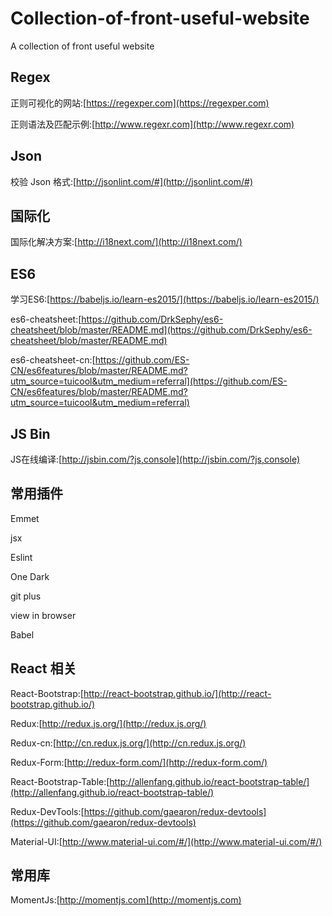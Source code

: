 # Collection-of-front-useful-website
A collection of front useful website


## Regex 
正则可视化的网站:[https://regexper.com](https://regexper.com)

正则语法及匹配示例:[http://www.regexr.com](http://www.regexr.com)

## Json
校验 Json 格式:[http://jsonlint.com/#](http://jsonlint.com/#)

## 国际化
国际化解决方案:[http://i18next.com/](http://i18next.com/)

## ES6 
学习ES6:[https://babeljs.io/learn-es2015/](https://babeljs.io/learn-es2015/) 

es6-cheatsheet:[https://github.com/DrkSephy/es6-cheatsheet/blob/master/README.md](https://github.com/DrkSephy/es6-cheatsheet/blob/master/README.md)

es6-cheatsheet-cn:[https://github.com/ES-CN/es6features/blob/master/README.md?utm_source=tuicool&utm_medium=referral](https://github.com/ES-CN/es6features/blob/master/README.md?utm_source=tuicool&utm_medium=referral)

## JS Bin 
JS在线编译:[http://jsbin.com/?js,console](http://jsbin.com/?js,console) 

## 常用插件 
Emmet

jsx

Eslint 

One Dark 

git plus 

view in browser 

Babel

## React 相关 
React-Bootstrap:[http://react-bootstrap.github.io/](http://react-bootstrap.github.io/)  

Redux:[http://redux.js.org/](http://redux.js.org/) 

Redux-cn:[http://cn.redux.js.org/](http://cn.redux.js.org/)

Redux-Form:[http://redux-form.com/](http://redux-form.com/)

React-Bootstrap-Table:[http://allenfang.github.io/react-bootstrap-table/](http://allenfang.github.io/react-bootstrap-table/)

Redux-DevTools:[https://github.com/gaearon/redux-devtools](https://github.com/gaearon/redux-devtools)  

Material-UI:[http://www.material-ui.com/#/](http://www.material-ui.com/#/) 

## 常用库 
MomentJs:[http://momentjs.com](http://momentjs.com)
